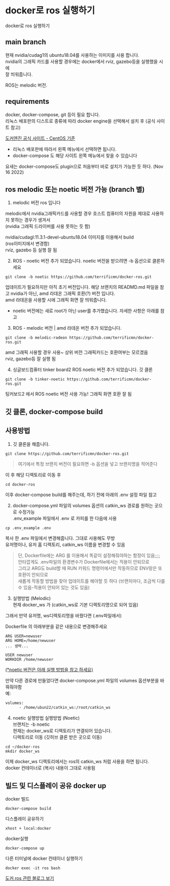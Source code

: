 # docker로 ros 실행하기
docker로 ros 실행하기

## main branch
현재 nvidia/cudag1의 ubuntu18.04를 사용하는 이미지를 사용 합니다.   
nvidia의 그래픽 카드를 사용할 경우에는 docker에서 rviz, gazebo등을 실행했을 시에  
잘 띄워줍니다. 

ROS는 melodic 버전. 

## requirements 
docker, docker-compose, git 등이 필요 합니다.    
리눅스 배포판의 디스트로 종류에 따라 docker engine을 선택해서 설치 후 (공식 사이트 참고)  

[도커엔진 공식 사이트 - CentOS 기준](https://docs.docker.com/engine/install/centos/)  
- 리눅스 배포판에 따라서 왼쪽 메뉴에서 선택하면 됩니다.  
- docker-compose 도 해당 사이트 왼쪽 메뉴에서 찾을 수 있습니다

요새는 docker-compose도 plugin으로 처음부터 바로 설치가 가능한 듯 하다. (Nov 16 2022)

## ros melodic 또는 noetic 버전 가능 (branch 별)
1. melodic 버전 ros 입니다

melodic에서 nvidia그래픽카드를 사용할 경우 호스트 컴퓨터의 자원을 제대로 사용하지 못하는 경우가 생겨서  
(nvidia 그래픽 드라이버를 사용 못하는 듯 함)   

nvidia/cudagl:11.3.1-devel-ubuntu18.04 이미지를 이용해서 build   
(ros이미지에서 변경함)  
rviz, gazebo 등 실행 잘 됨

2. ROS - noetic 버전 추가 되었습니다. noetic 버전을 받으려면 -b 옵션으로 클론하세요 
```
git clone -b noetic https://github.com/terrificmn/docker-ros.git
```
업데이트가 필요하지만 아직 초기 버전입니다. 해당 브랜치의 READMD.md 파일을 참고
nvidia가 아닌, amd 라데온 그래픽 호환(?) 버전 입니다.  
amd 라데온을 사용할 시에 그래픽 화면 잘 띄워줍니다.   
- noetic 버전에는 새로 root가 아닌 user를 추가했습니다. 자세한 사항은 아래를 참고


3. ROS - melodic 버전 | amd 라데온 버전 추가 되었습니다. 
```
git clone -b melodic-radeon https://github.com/terrificmn/docker-ros.git
```
amd 그래픽 사용할 경우 사용~   상위 버전 그래픽카드는 호환여부는 모르겠음  
rviz, gazebo등 잘 실행 됨   

4. 싱글보드컴퓨터 tinker board2 ROS noetic 버전 추가 되었습니다.
깃 클론
```
git clone -b tinker-noetic https://github.com/terrificmn/docker-ros.git
```

팅커보드2 에서 ROS noetic 버전 사용 가능!  그래픽 화면 호환 잘 됨



## 깃 클론, docker-compose build

## 사용방법
1. 깃 클론을 해줍니다.
```
git clone https://github.com/terrificmn/docker-ros.git
```

> 여기에서 특정 브랜치 버전이 필요하면 -b 옵션을 넣고 브랜치명을 적어준다

이 후 해당 디렉토리로 이동 후   
```
cd docker-ros
```
이후 docker-compose build를 해주는데, 하기 전에 아래의 .env 설정 파일 참고  

2. docker-compose.yml 파일의 volumes 옵션의 catkin_ws 경로를 원하는 곳으로 수정가능  
.env_example 파일에서 .env 로 카피를 한 다음에 사용  
```
cp .env_example .env
```
복사 한 .env 파일에서 변경해줍니다. 그대로 사용해도 무방  
유저명이나, 유저 홈 디렉토리, catkin_ws 이름을 변경할 수 있음  

> 단, Dockerfile에는 ARG 를 이용해서 똑같이 설정해줘야하는 함정이 있음;;;;   
안타깝게도 .env파일의 환경변수가 Dockerfile에서는 적용이 안되므로   
그리고 ARG도 build할 때 RUN 키워드 명령어에서만 작동하므로 ENV랑은 또 호환이 안되므로    
새롭게 작동할 방법을 찾아 업데이트를 해야할 듯 하다
(브랜치마다, 조금씩 다를 수 있음-적용이 안되어 있는 것도 있음)

3. 실행방법 (Melodic)  
현재 docker_ws 가 (catkin_ws로 기본 디렉토리명으로 되어 있음)   

그래서 만약 유저명, ws디렉토리명을 바꿨다면 (.env파일에서)

Dockerfile 의 아래부분을 같은 내용으로 변경해주세요   
``` 
ARG USER=newuser
ARG HOME=/home/newuser
... 생략...

USER newuser
WORKDIR /home/newuser
```

[(*noetic 버전은 아래 실행 방법을 참고 하세요)](#noetic-실행방법)

만약 다른 경로에 만들었다면 docker-compose.yml 파일의 volumes 옵션부분을 바꿔줘야함  
예:
```xml
volumes:
      - /home/ubun22/catkin_ws:/root/catkin_ws 
```

4. noetic 실행방법
실행방법 (Noetic)   
브랜치는 -b noetic   
현재는 docker_ws로 디렉토리가 연결되어 있습니다.   
디렉토리로 이동 (깃허브 클론 받은 곳으로 이동)
```
cd ~/docker-ros
mkdir docker_ws
```
이제 docker_ws 디렉토리에서는 ros의 catkin_ws 처럼 사용을 하면 됩니다.  
docker 컨테이너로 (복사) 내용이 그대로 사용됨  


## 빌드 및 디스플레이 공유 docker up
docker 빌드
```
docker-compose build
```

디스플레이 공유하기
```
xhost + local:docker
```

docker실행
```
docker-compose up
```

다른 터미널에 docker 컨테이너 실행하기
```
docker exec -it ros bash
```

[도커 ros 관련 블로그 보기](http://54.180.113.157/tag/docker%20ros%20%ED%8A%9C%ED%86%A0%EB%A6%AC%EC%96%BC)

